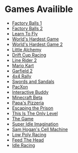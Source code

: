 <h1>Games Availible</h1>

<ul>
    <li><a href="/play/factory-balls-1.html">Factory Balls 1</a></li>
    <li><a href="/play/factory-balls-2.html">Factory Balls 2</a></li>
    <li><a href="/play/learn-to-fly.html">Learn To Fly</a></li>
    <li><a href="/play/worlds-hardest-game.html">World's Hardest Game</a></li>
    <li><a href="/play/worlds-hardest-game-2.html">World's Hardest Game 2</a></li>
    <li><a href="/play/little-alchemy.html">Little Alchemy</a></li>
    <li><a href="/play/drift-cup-racing.html">Drift Cup Racing</a></li>
    <li><a href="/play/line-rider-2.html">Line Rider 2</a></li>
    <li><a href="/play/mario-kart.html">Mario Kart</a></li>
    <li><a href="/play/garfield-creator.html">Garfield 2</a></li>
    <li><a href="/play/4x4-rally.html">4x4 Rally</a></li>
    <li><a href="/play/swords-and-sandals.html">Swords and Sandals</a></li>
    <li><a href="/play/pacxon.html">PacXon</a></li>
    <li><a href="/play/interactive-buddy.html">Interactive Buddy</a></li>
    <li><a href="https://www-sites-opensocial.googleusercontent.com/gadgets/ifr?url=https://sites.google.com/site/s022s4h6/minecraft-classic2.xml">Minecraft Beta</a></li>
    <li><a href="/play/papas-pizzeria.html">Papa's Pizzeria</a></li>
    <li><a href="/play/escaping-the-prison.html">Escaping the Prison</a></li>
    <li><a href="/play/this-is-the-only-level.html">This Is The Only Level</a></li>
    <li><a href="/play/the-game.html">The Game</a></li>
    <li><a href="/play/super-idle-imagination.html">Super Idle Imagination</a></li>
    <li><a href="/play/cell-machine.html">Sam Hogan's Cell Machine</a></li>
    <li><a href="/play/low-poly-racing.html">Low Poly Racing</a></li>
    <li><a href="/play/feed-the-head.html">Feed The Head</a></li>
    <li><a href="/play/idle-racing.html">Idle Racing</a></li>
</ul>
